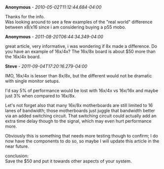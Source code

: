 **Anonymous** - *2010-05-02T11:12:44.684-04:00*

Thanks for the info.  
Was looking around to see a few examples of the "real world" difference between x8/x16 since i am considering buying a p55 mobo.

**Anonymous** - *2011-08-20T06:44:34.349-04:00*

great article, very informative, i was wondering if 8x made a difference. Do you have an example of 16x/4x? The 16x/8x board is about $50 more than the 16x/4x board.

**Steve** - *2011-09-04T17:20:16.279-04:00*

IMO, 16x/4x is lesser than 8x/8x, but the different would not be dramatic with single monitor setups.  
  
I'd say 5% of performance would be lost with 16x/4x vs 16x/16x and maybe just 3% when compared to 16x/8x.  
  
Let's not forget also that many 16x/8x motherboards are still limited to 16 lanes of bandwidth; those motherboards just juggle that bandwidth better via an added switching circuit. That switching circuit could actually add an extra time delay though to the signal, which may even hurt performance more.  
  
Obviously this is something that needs more testing though to confirm; I do now have the components to do so, so maybe I will update this article in the near future.  
  
conclusion:  
Save the $50 and put it towards other aspects of your system.

